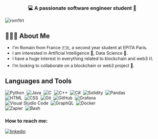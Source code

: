 <h3 align="center">💻 A passionate software engineer student 📱</h3>

<p align="left"> <img src="https://komarev.com/ghpvc/?username=rom1trt&label=Profile%20views&color=0e75b6&style=flat" alt="rom1trt" /> </p>

## 👨🏻‍💻 About Me
- I'm Romain from France 🇫🇷, a second year student at EPITA Paris. 
- I am interested in Artificial Intelligence 🤖, Data Science 🧪.
- I have a huge interest in everything related to blockchain and web3 ⛓. 
- I’m looking to collaborate on a blockchain or web3 project 👯.


## Languages and Tools
![Python](https://img.shields.io/badge/-Python-05122A?style=flat&logo=python)&nbsp;
![Java](https://img.shields.io/badge/-Java-05122A?style=flat&logo=java)&nbsp;
![C](https://img.shields.io/badge/-C-05122A?style=flat&logo=C&logoColor=A8B9CC)&nbsp;
![C++](https://img.shields.io/badge/-C++-05122A?style=flat&logo=C%2B%2B&logoColor=00599C)&nbsp;
![C#](https://img.shields.io/badge/-Csharp-05122A?style=flat&logo=csharp)&nbsp;
![Solidity](https://img.shields.io/badge/-solidity-05122A?style=flat&logo=solidity)&nbsp;
![Pandas](https://img.shields.io/badge/-Pandas-05122A?style=flat&logo=pandas&logoColor=563D7C)\
![HTML](https://img.shields.io/badge/-HTML-05122A?style=flat&logo=HTML5)&nbsp;
![CSS](https://img.shields.io/badge/-CSS-05122A?style=flat&logo=CSS3&logoColor=1572B6)&nbsp;
![Git](https://img.shields.io/badge/-Git-05122A?style=flat&logo=git)&nbsp;
![GitHub](https://img.shields.io/badge/-GitHub-05122A?style=flat&logo=github)&nbsp;
![Grafana](https://img.shields.io/badge/-grafana-05122A?style=flat&logo=grafana)\
![Visual Studio Code](https://img.shields.io/badge/-Visual%20Studio%20Code-05122A?style=flat&logo=visual-studio-code&logoColor=007ACC)&nbsp;
![GraphQL](https://img.shields.io/badge/-GraphQL-05122A?style=flat&logo=graphql)&nbsp;
![Docker](https://img.shields.io/badge/-Docker-05122A?style=flat&logo=docker)\
![Zapier](https://img.shields.io/badge/-Zapier-05122A?style=flat&logo=zapier)&nbsp;
![Bash](https://img.shields.io/badge/-Bash-05122A?style=flat&logo=gnu)&nbsp;


### How to reach me:
[![linkedin](https://img.shields.io/static/v1?style=for-the-badge&logo=linkedin&message=LinkedIn&label=&color=2867B2&labelColor=000000)](https://www.linkedin.com/in/romaintrefault)

